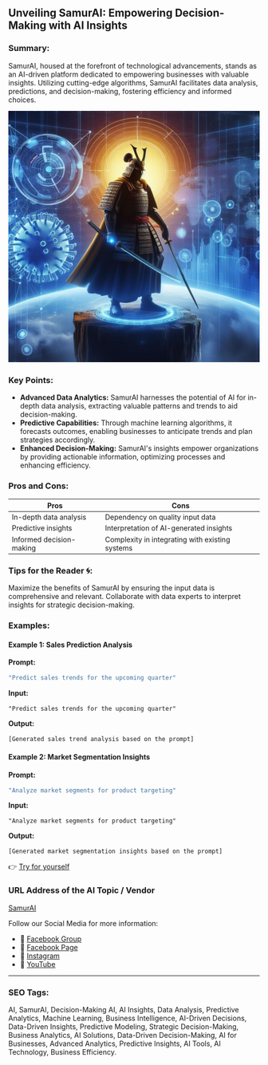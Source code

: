 ## Unveiling SamurAI: Empowering Decision-Making with AI Insights

### Summary:
SamurAI, housed at the forefront of technological advancements, stands as an AI-driven platform dedicated to empowering businesses with valuable insights. Utilizing cutting-edge algorithms, SamurAI facilitates data analysis, predictions, and decision-making, fostering efficiency and informed choices.

<img src="samurai.webp" alt="samurai">

### Key Points:
- **Advanced Data Analytics:** SamurAI harnesses the potential of AI for in-depth data analysis, extracting valuable patterns and trends to aid decision-making.
- **Predictive Capabilities:** Through machine learning algorithms, it forecasts outcomes, enabling businesses to anticipate trends and plan strategies accordingly.
- **Enhanced Decision-Making:** SamurAI's insights empower organizations by providing actionable information, optimizing processes and enhancing efficiency.

### Pros and Cons:

| Pros                            | Cons                                 |
|---------------------------------|--------------------------------------|
| In-depth data analysis          | Dependency on quality input data     |
| Predictive insights             | Interpretation of AI-generated insights |
| Informed decision-making        | Complexity in integrating with existing systems |

### Tips for the Reader 🌀:
Maximize the benefits of SamurAI by ensuring the input data is comprehensive and relevant. Collaborate with data experts to interpret insights for strategic decision-making.

### Examples:

#### Example 1: Sales Prediction Analysis
**Prompt:**
```dart
"Predict sales trends for the upcoming quarter"
```
**Input:**
```
"Predict sales trends for the upcoming quarter"
```
**Output:**
```
[Generated sales trend analysis based on the prompt]
```

#### Example 2: Market Segmentation Insights
**Prompt:**
```dart
"Analyze market segments for product targeting"
```
**Input:**
```
"Analyze market segments for product targeting"
```
**Output:**
```
[Generated market segmentation insights based on the prompt]
```

👉 <a href="https://www.thesamur.ai" target="_blank">Try for yourself</a>

### URL Address of the AI Topic / Vendor
<a href="https://www.thesamur.ai" target="_blank">SamurAI</a>

Follow our Social Media for more information:
- 📘 <a href="https://www.facebook.com/groups/trionxai" target="_blank">Facebook Group</a>
- 📄 <a href="https://www.facebook.com/ai.trionxai" target="_blank">Facebook Page</a>
- 📸 <a href="https://www.instagram.com/trionxai/" target="_blank">Instagram</a>
- 🎥 <a href="https://www.youtube.com/@robotdocs/" target="_blank">YouTube</a>

<hr>

### SEO Tags:
AI, SamurAI, Decision-Making AI, AI Insights, Data Analysis, Predictive Analytics, Machine Learning, Business Intelligence, AI-Driven Decisions, Data-Driven Insights, Predictive Modeling, Strategic Decision-Making, Business Analytics, AI Solutions, Data-Driven Decision-Making, AI for Businesses, Advanced Analytics, Predictive Insights, AI Tools, AI Technology, Business Efficiency.